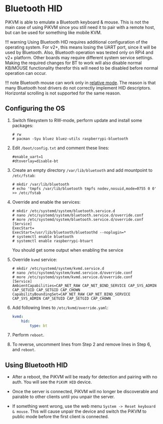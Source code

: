 # Bluetooth HID

PiKVM is able to emulate a Bluetooth keyboard & mouse.
This is not the main case of using PiKVM since you still need it to pair with a remote host, but can be used for something like mobile KVM.

!!! warning
    Using Bluetooth HID requires additional configuration of the operating system. For v2+, this means losing the UART port, since it will be used by Bluetooth. Also, Bluetooth operation was tested only on RPi4 and v2+ platform. Other boards may require different system service settings. Making the required changes for BT to work will also disable normal KB/MOUSE functionality therefor this will need to be disabled before normal operation can occur.

!!! note
    Bluetooth mouse can work only in [relative mode](mouse.md). The reason is that many Bluetooth host drivers do not correctly implement HID descriptors. Horizontal scrolling is not supported for the same reason.


## Configuring the OS

1. Switch filesystem to RW-mode, perform update and install some packages:

    ```
    # rw
    # pacman -Syu bluez bluez-utils raspberrypi-bluetooth
    ```

2. Edit `/boot/config.txt` and comment these lines:

    ```
    #enable_uart=1
    #dtoverlay=disable-bt
    ```

3. Create an empty directory `/var/lib/bluetooth` and add mountpoint to `/etc/fstab`:

    ```
    # mkdir /var/lib/bluetooth
    # echo 'tmpfs /var/lib/bluetooth tmpfs nodev,nosuid,mode=0755 0 0' >> /etc/fstab
    ```

4. Override and enable the services:

    ```
    # mkdir /etc/systemd/system/bluetooth.service.d
    # nano /etc/systemd/system/bluetooth.service.d/override.conf
    # more /etc/systemd/system/bluetooth.service.d/override.conf
    [Service]
    ExecStart=
    ExecStart=/usr/lib/bluetooth/bluetoothd --noplugin=*
    # systemctl enable bluetooth
    # systemctl enable raspberrypi-btuart
    ```
    You should get some output when enabling the service
   
6. Override `kvmd` service:

    ```
    # mkdir /etc/systemd/system/kvmd.service.d
    # nano /etc/systemd/system/kvmd.service.d/override.conf
    # more /etc/systemd/system/kvmd.service.d/override.conf
    [Service]
    AmbientCapabilities=CAP_NET_RAW CAP_NET_BIND_SERVICE CAP_SYS_ADMIN CAP_SETUID CAP_SETGID CAP_CHOWN
    CapabilityBoundingSet=CAP_NET_RAW CAP_NET_BIND_SERVICE CAP_SYS_ADMIN CAP_SETUID CAP_SETGID CAP_CHOWN
    ```

7. Add following lines to `/etc/kvmd/override.yaml`:

    ```yaml
    kvmd:
        hid:
            type: bt
    ```

8. Perform `reboot`.

9. To reverse, uncomment lines from Step 2 and remove lines in Step 6, and `reboot`.


## Using Bluetooth HID

* After a reboot, the PiKVM will be ready for detection and pairing with no auth. You will see the `PiKVM HID` device.

* Once the server is connected, PiKVM will no longer be discoverable and pairable to other clients until you unpair the server.

* If something went wrong, use the web menu `System -> Reset keyboard & mouse`. This will cause unpair the device and switch the PiKVM to public mode before the first client is connected.
